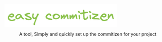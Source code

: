 <img width="350px" align="center" alt="easy-commitizen Logo" src="https://raw.githubusercontent.com/iDestin/easy-commitizen/main/assets/easycommitizen.png" title="easy-commitizen"/>

<p align="center" style="margin-left:15px">A tool, Simply and quickly set up the commitizen for your project</p>
